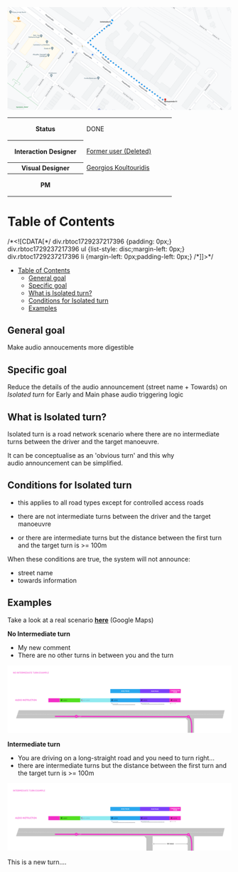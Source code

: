 ![](images/157696057.png)

<table class="wrapped confluenceTable"><colgroup><col style="width: 171.0px;"></colgroup><colgroup><col style="width: 199.0px;"></colgroup><tbody><tr><th class="highlight-grey confluenceTh" colspan="1" data-highlight-colour="grey">Status</th><td colspan="1" class="confluenceTd"><div class="content-wrapper"><p><span class="status-macro aui-lozenge aui-lozenge-success">DONE</span></p></div></td></tr><tr><th colspan="1" class="confluenceTh"><strong>Interaction Designer</strong></th><td colspan="1" class="confluenceTd"><div class="content-wrapper"><p><a class="confluence-userlink user-mention" data-account-id="712020:73555e9b-dcfa-442b-80ec-98ad0ea3d941" href="https://tomtom.atlassian.net/wiki/people/712020:73555e9b-dcfa-442b-80ec-98ad0ea3d941?ref=confluence" target="_blank" data-base-url="https://tomtom.atlassian.net/wiki">Former user (Deleted)</a> </p></div></td></tr><tr><th colspan="1" class="confluenceTh"><strong>Visual Designer</strong></th><td colspan="1" class="confluenceTd"><div class="content-wrapper"><a class="confluence-userlink user-mention" data-account-id="5be2fd44649a737c2342afbe" href="https://tomtom.atlassian.net/wiki/people/5be2fd44649a737c2342afbe?ref=confluence" target="_blank" data-linked-resource-id="22090465" data-linked-resource-version="1" data-linked-resource-type="userinfo" data-base-url="https://tomtom.atlassian.net/wiki">Georgios Koultouridis</a></div></td></tr><tr><th colspan="1" class="confluenceTh">PM</th><td colspan="1" class="confluenceTd"><div class="content-wrapper"><p><br></p></div></td></tr></tbody></table>

Table of Contents
=================

/\*<!\[CDATA\[\*/ div.rbtoc1729237217396 {padding: 0px;} div.rbtoc1729237217396 ul {list-style: disc;margin-left: 0px;} div.rbtoc1729237217396 li {margin-left: 0px;padding-left: 0px;} /\*\]\]>\*/

* [Table of Contents](#Isolatedturn-TableofContents)
    * [General goal](#Isolatedturn-Generalgoal)
    * [Specific goal](#Isolatedturn-Specificgoal)
    * [What is Isolated turn?](#Isolatedturn-WhatisIsolatedturn?)
    * [Conditions for Isolated turn](#Isolatedturn-ConditionsforIsolatedturn)
    * [Examples](#Isolatedturn-Examples)

**General goal**
----------------

Make audio annoucements more digestible

**Specific goal**
-----------------

Reduce the details of the audio announcement (street name + Towards) on _Isolated turn_ for Early and Main phase audio triggering logic

**What is Isolated turn?**
--------------------------

Isolated turn is a road network scenario where there are no intermediate turns between the driver and the target manoeuvre.

It can be conceptualise as an 'obvious turn' and this why audio announcement can be simplified.

**Conditions for Isolated turn**
--------------------------------

* this applies to all road types except for controlled access roads

* there are not intermediate turns between the driver and the target manoeuvre

* or there are intermediate turns but the distance between the first turn and the target turn is >= 100m

When these conditions are true, the system will not announce:

* street name
* towards information 

**Examples**
------------

Take a look at a real scenario **[here](https://www.google.de/maps/dir/52.4995286,13.4814377/52.4981261,13.4830352/@52.4988863,13.4822696,18.71z/data=!4m9!4m8!1m5!3m4!1m2!1d13.4813768!2d52.4994665!3s0x47a84ee6780e9325:0x980c4cbc8700444e!1m0!3e2)** (Google Maps)

**No Intermediate turn**

* My new comment
* There are no other turns in between you and the turn

![](images/157696059.png)

**Intermediate turn**

* You are driving on a long-straight road and you need to turn right...
* there are intermediate turns but the distance between the first turn and the target turn is >= 100m

![](images/157696062.png)

This is a new turn....
